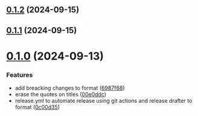 ## [0.1.2](https://github.com/LeandroColombo111/Releases/compare/v0.1.1...v0.1.2) (2024-09-15)



## [0.1.1](https://github.com/LeandroColombo111/Releases/compare/v0.1.0...v0.1.1) (2024-09-15)



# [0.1.0](https://github.com/LeandroColombo111/Releases/compare/0c00d354fc58078e50e7a9ecaa7a99038adfe69b...v0.1.0) (2024-09-13)


### Features

* add breacking changes to format ([6987f68](https://github.com/LeandroColombo111/Releases/commit/6987f685e69562c72b06d0923e6fb309e7626337))
* erase the quotes on titles ([00e0ddc](https://github.com/LeandroColombo111/Releases/commit/00e0ddc92e9d2ae7108001c05b5b7261ecb03fe0))
* release.yml to automate release using git actions and release drafter to format ([0c00d35](https://github.com/LeandroColombo111/Releases/commit/0c00d354fc58078e50e7a9ecaa7a99038adfe69b))



